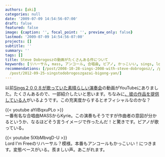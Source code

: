 ```yaml
---
authors: [aki]
categories: null
date: '2009-07-09 14:54:56-07:00'
draft: false
featured: false
image: {caption: '', focal_point: '', preview_only: false}
lastmod: '2009-07-09 14:54:56-07:00'
projects: []
subtitle: ''
summary: ''
tags: []
title: Steve Dobrogoszの動画がたくさんある件について
keywords: [リハーサル, mass, アンコール, 合唱曲, ピアノ, かっこいい, sings, lord, 変態, 模様]
recommendations: [/post/2008-10-28-sings-2008-with-steve-dobrogosz/, /post/2008-07-20-he-chang-tuan-ojiang-hu-korariazudi-7hui-yan-zou-hui/,
  /post/2012-09-25-singstodobrogoszgazai-bigong-yan/]
---
```


以前[Sings２００８が歌っていた素晴らしい演奏会](https://chezo.uno/post/2008-10-28-sings-2008-with-steve-dobrogosz)の動画がYouTubeにありました。たくさんあるので、一部紹介したいと思います。ちなみに[、彼の作品を提供している人](http://www.youtube.com/user/7609RH)がいるようです。この充実度からするとオフィシャルなのかな？

{{< youtube aYiIBqxuPLo >}}  
一番有名な合唱曲MASSからKyrie。この演奏もそうですが作曲者の意図が分かるというか、なるほどそう言うイメージで作ったんだ！と驚きです。ピアノが歌っている。

{{< youtube 5lXbMbvqD-U >}}  
Lord I'm Freeのリハーサル？模様。本番もアンコールもかっこいい！につきます。変態ベースがいる。羨ましい声。あこがれます。